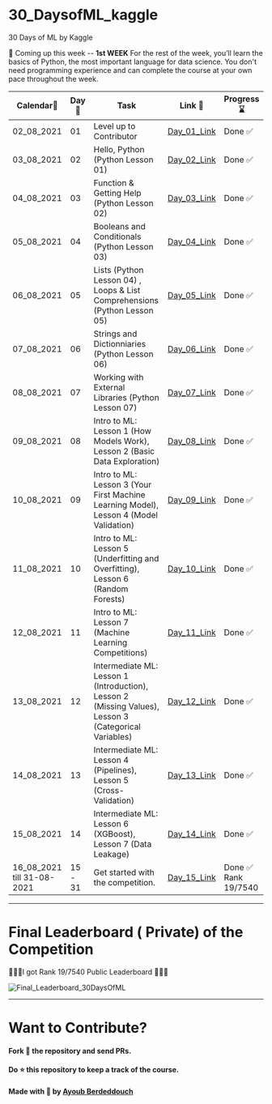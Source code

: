 # 30_DaysofML_kaggle
30 Days of ML by Kaggle 

👀 Coming up this week -- __1st WEEK__
For the rest of the week, you’ll learn the basics of Python, the most important language for data science. 
You don't need programming experience and can complete the course at your own pace throughout the week.

|Calendar📅 |Day📆 |Task |Link 🔗|Progress⌛ |
|------|------|-----|--------|-----------|
|02_08_2021|01|Level up to Contributor|[Day_01_Link](https://github.com/ayoub-berdeddouch/30_DaysofML_kaggle/blob/main/Day_01.md)|Done ✅ |
|03_08_2021|02|Hello, Python (Python Lesson 01)|[Day_02_Link]()|Done ✅ |
|04_08_2021|03|Function & Getting Help (Python Lesson 02)|[Day_03_Link]()| Done ✅|
|05_08_2021|04|Booleans and Conditionals (Python Lesson 03)|[Day_04_Link]()|Done ✅ |
|06_08_2021|05|Lists (Python Lesson 04) , Loops & List Comprehensions (Python Lesson 05)|[Day_05_Link]()| Done ✅|
|07_08_2021|06|Strings and Dictionniaries (Python Lesson 06)|[Day_06_Link]()|Done ✅ |
|08_08_2021|07|Working with External Libraries (Python Lesson 07)|[Day_07_Link]()|Done ✅ |
|09_08_2021|08|Intro to ML: Lesson 1 (How Models Work), Lesson 2 (Basic Data Exploration)|[Day_08_Link]()|Done ✅ |
|10_08_2021|09|Intro to ML: Lesson 3 (Your First Machine Learning Model), Lesson 4 (Model Validation)|[Day_09_Link]()|Done ✅|
|11_08_2021|10|Intro to ML: Lesson 5 (Underfitting and Overfitting), Lesson 6 (Random Forests)|[Day_10_Link]()|Done ✅ |
|12_08_2021|11|Intro to ML: Lesson 7 (Machine Learning Competitions)|[Day_11_Link]()|Done ✅ |
|13_08_2021|12|Intermediate ML: Lesson 1 (Introduction), Lesson 2 (Missing Values), Lesson 3 (Categorical Variables)|[Day_12_Link]()|Done ✅ |
|14_08_2021|13|Intermediate ML: Lesson 4 (Pipelines), Lesson 5 (Cross-Validation)|[Day_13_Link]()|Done ✅ |
|15_08_2021|14|Intermediate ML: Lesson 6 (XGBoost), Lesson 7 (Data Leakage)|[Day_14_Link]()|Done ✅ |
|16_08_2021 till 31-08-2021|15 - 31|Get started with the competition.|[Day_15_Link]()|Done ✅ Rank 19/7540 |


-------------------

# Final Leaderboard ( Private) of the Competition

🎉🎉🎉I got Rank 19/7540 Public Leaderboard 🎉🎉🎉

![Final_Leaderboard_30DaysOfML](https://user-images.githubusercontent.com/24941662/132369489-13c5d092-84b6-4554-85c3-5162e2605917.PNG)

-------------------

# Want to Contribute?
#### Fork 🍴 the repository and send PRs.
 
#### Do :star: this repository to keep a track of the course. 
 
#### Made with 💟 by [Ayoub Berdeddouch](https://github.com/ayoub-berdeddouch)
 
